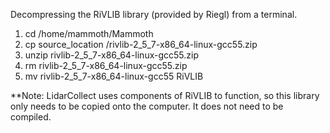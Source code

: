 Decompressing the RiVLIB library (provided by Riegl) from a terminal.

1. cd /home/mammoth/Mammoth
2. cp source_location /rivlib-2_5_7-x86_64-linux-gcc55.zip
3. unzip rivlib-2_5_7-x86_64-linux-gcc55.zip
4. rm rivlib-2_5_7-x86_64-linux-gcc55.zip
5. mv rivlib-2_5_7-x86_64-linux-gcc55 RiVLIB

**Note: LidarCollect uses components of RiVLIB to function, so this library only
needs to be copied onto the computer.  It does not need to be compiled.
